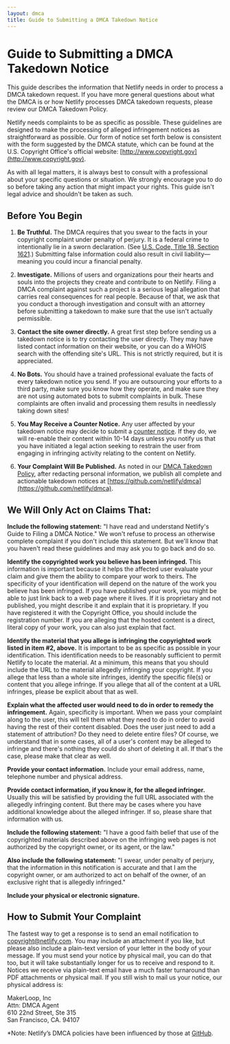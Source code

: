 ```yaml
---
layout: dmca
title: Guide to Submitting a DMCA Takedown Notice
---
```

# Guide to Submitting a DMCA Takedown Notice

This guide describes the information that Netlify needs in order to process a DMCA takedown request. If you have more general questions about what the DMCA is or how Netlify processes DMCA takedown requests, please review our DMCA Takedown Policy.

Netlify needs complaints to be as specific as possible. These guidelines are designed to make the processing of alleged infringement notices as straightforward as possible. Our form of notice set forth below is consistent with the form suggested by the DMCA statute, which can be found at the U.S. Copyright Office's official website: [http://www.copyright.gov](http://www.copyright.gov).

As with all legal matters, it is always best to consult with a professional about your specific questions or situation. We strongly encourage you to do so before taking any action that might impact your rights. This guide isn't legal advice and shouldn't be taken as such.

## Before You Begin

1. **Be Truthful.** The DMCA requires that you swear to the facts in your copyright complaint under penalty of perjury. It is a federal crime to intentionally lie in a sworn declaration. (See [U.S. Code, Title 18, Section 1621](http://www.gpo.gov/fdsys/pkg/USCODE-2011-title18/html/USCODE-2011-title18-partI-chap79-sec1621.htm).) Submitting false information could also result in civil liability—meaning you could incur a financial penalty.

2. **Investigate.** Millions of users and organizations pour their hearts and souls into the projects they create and contribute to on Netlify. Filing a DMCA complaint against such a project is a serious legal allegation that carries real consequences for real people. Because of that, we ask that you conduct a thorough investigation and consult with an attorney before submitting a takedown to make sure that the use isn't actually permissible.

3. **Contact the site owner directly.** A great first step before sending us a takedown notice is to try contacting the user directly. They may have listed contact information on their website, or you can do a WHOIS search with the offending site's URL. This is not strictly required, but it is appreciated.

4. **No Bots.** You should have a trained professional evaluate the facts of every takedown notice you send. If you are outsourcing your efforts to a third party, make sure you know how they operate, and make sure they are not using automated bots to submit complaints in bulk. These complaints are often invalid and processing them results in needlessly taking down sites!

5. **You May Receive a Counter Notice.** Any user affected by your takedown notice may decide to submit a [counter notice](/dmca/dmca-counter.html). If they do, we will re-enable their content within 10-14 days unless you notify us that you have initiated a legal action seeking to restrain the user from engaging in infringing activity relating to the content on Netlify.

6. **Your Complaint Will Be Published.** As noted in our [DMCA Takedown Policy](/dmca/index.html), after redacting personal information, we publish all complete and actionable takedown notices at [https://github.com/netlify/dmca](https://github.com/netlify/dmca).

## We Will Only Act on Claims That:

**Include the following statement:** "I have read and understand Netlify's Guide to Filing a DMCA Notice." We won't refuse to process an otherwise complete complaint if you don't include this statement. But we'll know that you haven't read these guidelines and may ask you to go back and do so.

**Identify the copyrighted work you believe has been infringed.** This information is important because it helps the affected user evaluate your claim and give them the ability to compare your work to theirs. The specificity of your identification will depend on the nature of the work you believe has been infringed. If you have published your work, you might be able to just link back to a web page where it lives. If it is proprietary and not published, you might describe it and explain that it is proprietary. If you have registered it with the Copyright Office, you should include the registration number. If you are alleging that the hosted content is a direct, literal copy of your work, you can also just explain that fact.

**Identify the material that you allege is infringing the copyrighted work listed in item #2, above.** It is important to be as specific as possible in your identification. This identification needs to be reasonably sufficient to permit Netlify to locate the material. At a minimum, this means that you should include the URL to the material allegedly infringing your copyright. If you allege that less than a whole site infringes, identify the specific file(s) or content that you allege infringe. If you allege that all of the content at a URL infringes, please be explicit about that as well.

**Explain what the affected user would need to do in order to remedy the infringement.** Again, specificity is important. When we pass your complaint along to the user, this will tell them what they need to do in order to avoid having the rest of their content disabled. Does the user just need to add a statement of attribution? Do they need to delete entire files? Of course, we understand that in some cases, all of a user's content may be alleged to infringe and there's nothing they could do short of deleting it all. If that's the case, please make that clear as well.

**Provide your contact information.** Include your email address, name, telephone number and physical address.

**Provide contact information, if you know it, for the alleged infringer.** Usually this will be satisfied by providing the full URL associated with the allegedly infringing content. But there may be cases where you have additional knowledge about the alleged infringer. If so, please share that information with us.

**Include the following statement:** "I have a good faith belief that use of the copyrighted materials described above on the infringing web pages is not authorized by the copyright owner, or its agent, or the law."

**Also include the following statement:** "I swear, under penalty of perjury, that the information in this notification is accurate and that I am the copyright owner, or am authorized to act on behalf of the owner, of an exclusive right that is allegedly infringed."

**Include your physical or electronic signature.**

## How to Submit Your Complaint

The fastest way to get a response is to send an email notification to [copyright@netlify.com](mailto:copyright@netlify). You may include an attachment if you like, but please also include a plain-text version of your letter in the body of your message. If you must send your notice by physical mail, you can do that too, but it will take substantially longer for us to receive and respond to it. Notices we receive via plain-text email have a much faster turnaround than PDF attachments or physical mail. If you still wish to mail us your notice, our physical address is:

MakerLoop, Inc  
Attn: DMCA Agent  
610 22nd Street, Ste 315  
San Francisco, CA. 94107  

*Note: Netlify’s DMCA policies have been influenced by those at [GitHub](https://help.github.com/articles/dmca-takedown-policy/).
